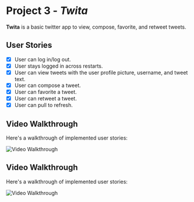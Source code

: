 # Project 3 - *Twita*

**Twita** is a basic twitter app to view, compose, favorite, and retweet tweets.


## User Stories


- [x] User can log in/log out. 
- [x] User stays logged in across restarts. 
- [x] User can view tweets with the user profile picture, username, and tweet text.
- [x] User can compose a tweet. 
- [x] User can favorite a tweet. 
- [x] User can retweet a tweet. 
- [x] User can pull to refresh. 

## Video Walkthrough

Here's a walkthrough of implemented user stories:

<img src='https://i.imgur.com/O8vIYHh.gif' width='' alt='Video Walkthrough' />


## Video Walkthrough

Here's a walkthrough of implemented user stories:


<img src='https://i.imgur.com/bsBovcm.gif' width='' title='Video Walkthrough' width='' alt='Video Walkthrough' />

